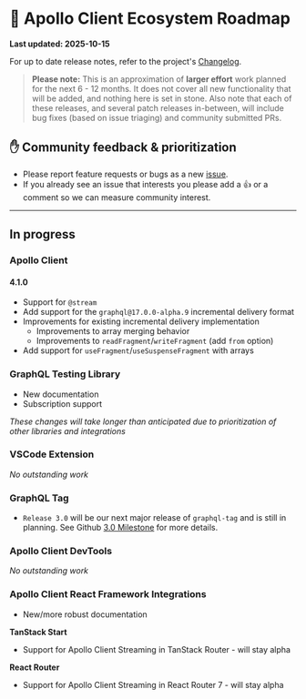 # 🔮 Apollo Client Ecosystem Roadmap

**Last updated: 2025-10-15**

For up to date release notes, refer to the project's [Changelog](https://github.com/apollographql/apollo-client/blob/main/CHANGELOG.md).

> **Please note:** This is an approximation of **larger effort** work planned for the next 6 - 12 months. It does not cover all new functionality that will be added, and nothing here is set in stone. Also note that each of these releases, and several patch releases in-between, will include bug fixes (based on issue triaging) and community submitted PRs.

## ✋ Community feedback & prioritization

- Please report feature requests or bugs as a new [issue](https://github.com/apollographql/apollo-client/issues/new/choose).
- If you already see an issue that interests you please add a 👍 or a comment so we can measure community interest.

---

## In progress

### Apollo Client

#### 4.1.0

- Support for `@stream`
- Add support for the `graphql@17.0.0-alpha.9` incremental delivery format
- Improvements for existing incremental delivery implementation
  - Improvements to array merging behavior
  - Improvements to `readFragment`/`writeFragment` (add `from` option)
- Add support for `useFragment`/`useSuspenseFragment` with arrays

### GraphQL Testing Library

- New documentation
- Subscription support

_These changes will take longer than anticipated due to prioritization of other libraries and integrations_

### VSCode Extension

_No outstanding work_

### GraphQL Tag

- `Release 3.0` will be our next major release of `graphql-tag` and is still in planning. See Github [3.0 Milestone](https://github.com/apollographql/graphql-tag/milestone/3) for more details.

### Apollo Client DevTools

_No outstanding work_

### Apollo Client React Framework Integrations

- New/more robust documentation

**TanStack Start**

- Support for Apollo Client Streaming in TanStack Router - will stay alpha

**React Router**

- Support for Apollo Client Streaming in React Router 7 - will stay alpha
